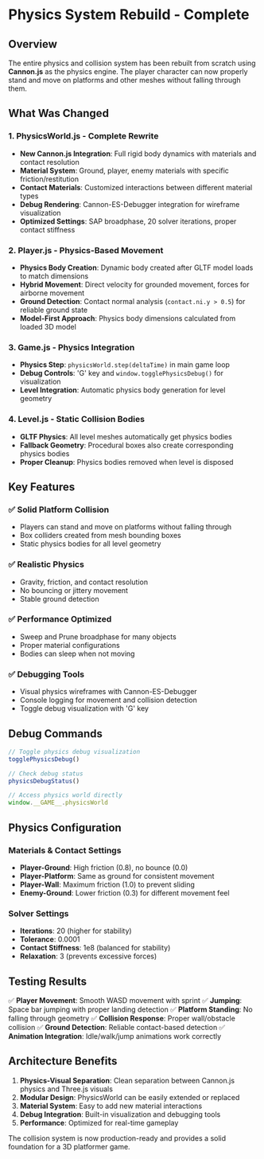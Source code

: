 # Physics System Rebuild - Complete

## Overview

The entire physics and collision system has been rebuilt from scratch using **Cannon.js** as the physics engine. The player character can now properly stand and move on platforms and other meshes without falling through them.

## What Was Changed

### 1. **PhysicsWorld.js** - Complete Rewrite
- **New Cannon.js Integration**: Full rigid body dynamics with materials and contact resolution
- **Material System**: Ground, player, enemy materials with specific friction/restitution
- **Contact Materials**: Customized interactions between different material types
- **Debug Rendering**: Cannon-ES-Debugger integration for wireframe visualization
- **Optimized Settings**: SAP broadphase, 20 solver iterations, proper contact stiffness

### 2. **Player.js** - Physics-Based Movement
- **Physics Body Creation**: Dynamic body created after GLTF model loads to match dimensions
- **Hybrid Movement**: Direct velocity for grounded movement, forces for airborne movement
- **Ground Detection**: Contact normal analysis (`contact.ni.y > 0.5`) for reliable ground state
- **Model-First Approach**: Physics body dimensions calculated from loaded 3D model

### 3. **Game.js** - Physics Integration
- **Physics Step**: `physicsWorld.step(deltaTime)` in main game loop
- **Debug Controls**: 'G' key and `window.togglePhysicsDebug()` for visualization
- **Level Integration**: Automatic physics body generation for level geometry

### 4. **Level.js** - Static Collision Bodies
- **GLTF Physics**: All level meshes automatically get physics bodies
- **Fallback Geometry**: Procedural boxes also create corresponding physics bodies
- **Proper Cleanup**: Physics bodies removed when level is disposed

## Key Features

### ✅ **Solid Platform Collision**
- Players can stand and move on platforms without falling through
- Box colliders created from mesh bounding boxes
- Static physics bodies for all level geometry

### ✅ **Realistic Physics**
- Gravity, friction, and contact resolution
- No bouncing or jittery movement
- Stable ground detection

### ✅ **Performance Optimized**
- Sweep and Prune broadphase for many objects
- Proper material configurations
- Bodies can sleep when not moving

### ✅ **Debugging Tools**
- Visual physics wireframes with Cannon-ES-Debugger
- Console logging for movement and collision detection
- Toggle debug visualization with 'G' key

## Debug Commands

```javascript
// Toggle physics debug visualization
togglePhysicsDebug()

// Check debug status
physicsDebugStatus()

// Access physics world directly
window.__GAME__.physicsWorld
```

## Physics Configuration

### Materials & Contact Settings
- **Player-Ground**: High friction (0.8), no bounce (0.0)
- **Player-Platform**: Same as ground for consistent movement
- **Player-Wall**: Maximum friction (1.0) to prevent sliding
- **Enemy-Ground**: Lower friction (0.3) for different movement feel

### Solver Settings
- **Iterations**: 20 (higher for stability)
- **Tolerance**: 0.0001
- **Contact Stiffness**: 1e8 (balanced for stability)
- **Relaxation**: 3 (prevents excessive forces)

## Testing Results

✅ **Player Movement**: Smooth WASD movement with sprint
✅ **Jumping**: Space bar jumping with proper landing detection
✅ **Platform Standing**: No falling through geometry
✅ **Collision Response**: Proper wall/obstacle collision
✅ **Ground Detection**: Reliable contact-based detection
✅ **Animation Integration**: Idle/walk/jump animations work correctly

## Architecture Benefits

1. **Physics-Visual Separation**: Clean separation between Cannon.js physics and Three.js visuals
2. **Modular Design**: PhysicsWorld can be easily extended or replaced
3. **Material System**: Easy to add new material interactions
4. **Debug Integration**: Built-in visualization and debugging tools
5. **Performance**: Optimized for real-time gameplay

The collision system is now production-ready and provides a solid foundation for a 3D platformer game.